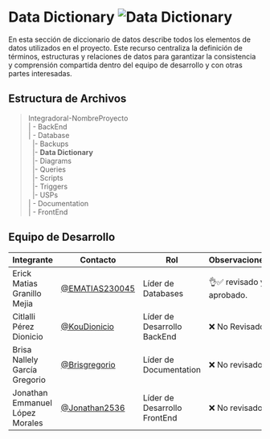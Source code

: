 # Data Dictionary  ![Data Dictionary](https://img.shields.io/badge/MySQL-005C84?style=for-the-badge&logo=mysql&logoColor=white)

En esta sección de diccionario de datos describe todos los elementos de datos utilizados en el proyecto. Este recurso centraliza la definición de términos, estructuras y relaciones de datos para garantizar la consistencia y comprensión compartida dentro del equipo de desarrollo y con otras partes interesadas.
## Estructura de Archivos

>IntegradoraI-NombreProyecto<br>
>| - BackEnd <br>
>| - Database<br>
>&nbsp;&nbsp;|- Backups<br>
>&nbsp;&nbsp;|- **Data Dictionary**<br>
>&nbsp;&nbsp;|- Diagrams<br>
>&nbsp;&nbsp;|- Queries<br>
>&nbsp;&nbsp;|- Scripts<br>
>&nbsp;&nbsp;|- Triggers<br>
>&nbsp;&nbsp;|- USPs<br>
>| - Documentation<br>
>| - FrontEnd


## Equipo de Desarrollo

|Integrante|Contacto|Rol|Observaciones|
|------------|--------|---|---|
|Erick Matias Granillo Mejia|[@EMATIAS230045](https://github.com/EMATIAS230045)|Líder de Databases|👌✅ revisado y aprobado.|
|Citlalli Pérez Dionicio|[@KouDionicio](https://github.com/KouDionicio)|Líder de Desarrollo BackEnd|❌ No Revisado.|
|Brisa Nallely García Gregorio|[@Brisgregorio](https://github.com/Brisgregorio)|Líder de Documentation|❌ No revisado |
|Jonathan Emmanuel López Morales|[@Jonathan2536](https://github.com/Jonathan2536)|Líder de Desarrollo FrontEnd|❌ No revisado|
